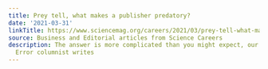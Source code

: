```yaml
---
title: Prey tell, what makes a publisher predatory?
date: '2021-03-31'
linkTitle: https://www.sciencemag.org/careers/2021/03/prey-tell-what-makes-publisher-predatory
source: Business and Editorial articles from Science Careers
description: The answer is more complicated than you might expect, our Experimental
  Error columnist writes
---
```

